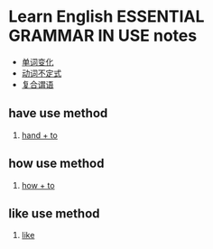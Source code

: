 # Learn English ESSENTIAL GRAMMAR IN USE notes
- [单词变化](./word-changes.md)
- [动词不定式](./infinitive-verb.md)
- [复合谓语](./compound_predicate.md)

have use method    
-------------------------------------------------------------------------------------
1. [hand + to](./have-use-method/had-to.md)

how use method
---
1. [how + to](./how-use-method/how.md)

like use method
---
1. [like](./like-use-method/like.md)